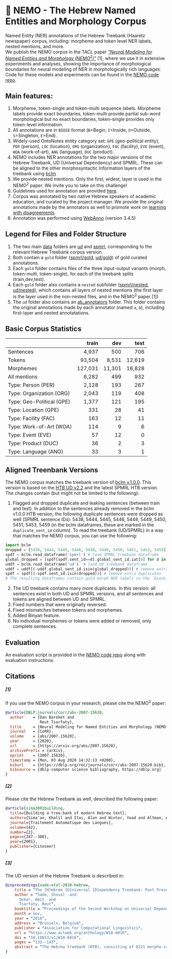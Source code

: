 # 🐠 NEMO - The Hebrew Named Entities and Morphology Corpus
Named Entity (NER) annotations of the Hebrew Treebank (Haaretz newspaper) corpus, including: morpheme and token level NER labels, nested mentions, and more.  
We publish the NEMO corpus in the TACL paper [*"Neural Modeling for Named Entities and Morphology (NEMO<sup>2</sup>)"*](https://arxiv.org/abs/2007.15620) [1], where we use it in extensive experiments and analyses, showing the importance of morphological boundaries for neural modeling of NER in morphologically rich languages. Code for these models and experiments can be found in the [NEMO code repo](https://github.com/OnlpLab/NEMO).

## Main features:
1. Morpheme, token-single and token-multi sequence labels. Morpheme labels provide exact boundaries, token-multi provide partial sub-word morphological but no exact boundaries, token-single provides only token-level information. 
1. All annotations are in `BIOSE` format (`B`=Begin, `I`=Inside, `O`=Outside, `S`=Singleton, `E`=End).
1. Widely-used OntoNotes entity category set: `GPE` (geo-political entity), `PER` (person), `LOC` (location), `ORG` (organization), `FAC` (facility), `EVE` (event), `WOA` (work-of-art), `ANG` (language), `DUC` (product).
1. NEMO includes NER annotations for the two major versions of the Hebrew Treebank, UD (Universal Dependency) and SPMRL. These can be aligned to the other morphosyntactic information layers of the treebank using [bclm](https://github.com/OnlpLab/bclm)
1. We provide nested mentions. Only the first, widest, layer is used in the NEMO<sup>2</sup> paper. We invite you to take on this challenge!
1. Guidelines used for annotation are provided [here](./guidelines/).
1. Corpus was annotated by two native Hebrew speakers of academic education, and curated by the project manager. We provide the original annotations made by the annotators as well to promote work on [learning with disagreements](https://sites.google.com/view/semeval2021-task12/home).
1. Annotation was performed using [WebAnno](https://webanno.github.io/webanno/) (version 3.4.5)


## Legend for Files and Folder Structure
1. The two main [data](./data/) folders are [ud](./data/ud/) and [spmrl](./data/spmrl/), corresponding to the relevant Hebrew Treebank corpus version. 
1. Both contain a `gold` folder ([spmrl/gold](./data/spmrl/gold/), [ud/gold](./data/ud/gold/)) of gold curated annotations. 
1. Each `gold` folder contains files of the three input-output variants (morph, token-multi, token-single), for each of the treebank splits (train,dev,test).
1. Each `gold` folder also contains a `nested`  subfolder ([spmrl/nested](./data/spmrl/gold/nested/), [ud/nested](./data/ud/gold/nested/)), which contains all layers of nested mentions (the first layer is the layer used in the non-nested files, and in the NEMO<sup>2</sup> paper [1])
1. The `ud` folder also contains an [ab_annotators](./data/ud/ab_annotators/) folder. This folder contains the original annotations made by each annotator (named `a`, `b`), including first-layer and nested annotatations.


## Basic Corpus Statistics

|                              | train        | dev          | test          |
|------------------------------|           --:|           --:|            --:|
|  Sentences                   |  4,937       |  500         |  706          |
|  Tokens                      |  93,504      |  8,531       |  12,619       |
|  Morphemes                   |  127,031     |  11,301      |  16,828       |
|  All mentions                |  6,282       |  499         |  932          |
|  Type: Person         (PER)  |  2,128       |  193         |  267          |
|  Type: Organization   (ORG)  |  2,043       |  119         |  408          |
|  Type: Geo-Political  (GPE)  |  1,377       |  121         |  195          |
|  Type: Location       (GPE)  |  331         |  28          |  41           |
|  Type: Facility       (FAC)  |  163         |  12          |  11           |
|  Type: Work-of-Art    (WOA)  |  114         |  9           |  6            |
|  Type: Event          (EVE)  |  57          |  12          |  0            |
|  Type: Product        (DUC)  |  36          |  2           |  3            |
|  Type: Language       (ANG)  |  33          |  3           |  1            |



## Aligned Treenbank Versions
 
The NEMO corpus matches the treebank version of [bclm v.1.0.0](https://github.com/OnlpLab/bclm/releases/tag/v1.0.0-alpha).
This version is based on the [HTB UD v2.2](https://github.com/UniversalDependencies/UD_Hebrew-HTB/releases/tag/r2.2) and the latest SPMRL HTB version. 
The changes contain (but might not be limited to the following):
1. Flagged and dropped duplicate and leaking sentences (between train and test). In addition to the sentences already removed in the bclm v1.0.0 HTB version, the following duplicate sentences were dropped as well (SPMRL sentence IDs): 5438, 5444, 5445, 5446, 5448, 5449, 5450, 5451, 5453, 5459 (in the bclm dataframes, these are marked in the `duplicate_sent_id` column).
To read the treebank (UD/SPMRL) in a way that matches the NEMO corpus, you can use the following:
```python
import bclm
dropped = [5438, 5444, 5445, 5446, 5448, 5449, 5450, 5451, 5453, 5459]
spdf = bclm.read_dataframe('spmrl') # load SPMRL treebank dataframe
global_dropped = [spdf[spdf.sent_id==d].global_sent_id.iat[0] for d in dropped]
uddf = bclm.read_dataframe('ud')  # load UD treebank dataframe
uddf = uddf[(~uddf.global_sent_id.isin(global_dropped))] # remove extra duplicates 
spdf = spdf[(~spdf.sent_id.isin(dropped))] # remove extra duplicates
# The resulting dataframes contain gold morph NER labels in the `biose_layer0`, `biose_layer1`... columns.
```
2. The UD treebank contains many more duplicates. In this version: all sentences exist in both UD and SPMRL versions, and all sentences and tokens are aligned between UD and SPMRL.
2. Fixed numbers that were originally reversed.
2. Fixed mismatches between tokens and morphemes.
2. Added Binyan feature.
2. No individual morphemes or tokens were added or removed, only complete sentences.


## Evaluation
An evaluation script is provided in the [NEMO code repo](https://github.com/OnlpLab/NEMO#evaluation) along with evaluation instructions. 


## Citations

##### [1]
If you use the NEMO corpus in your research, please cite the NEMO<sup>2</sup> paper:
```bibtex
@article{DBLP:journals/corr/abs-2007-15620,
  author    = {Dan Bareket and
               Reut Tsarfaty},
  title     = {Neural Modeling for Named Entities and Morphology (NEMO{\^{}}2)},
  journal   = {CoRR},
  volume    = {abs/2007.15620},
  year      = {2020},
  url       = {https://arxiv.org/abs/2007.15620},
  archivePrefix = {arXiv},
  eprint    = {2007.15620},
  timestamp = {Mon, 03 Aug 2020 14:32:13 +0200},
  biburl    = {https://dblp.org/rec/journals/corr/abs-2007-15620.bib},
  bibsource = {dblp computer science bibliography, https://dblp.org}
}
```

##### [2]
Please cite the Hebrew Treebank as well, described the following paper:
```bibtex
@article{sima2001building,
  title={Building a tree-bank of modern Hebrew text},
  author={Sima’an, Khalil and Itai, Alon and Winter, Yoad and Altman, Alon and Nativ, Noa},
  journal={Traitement Automatique des Langues},
  volume={42},
  number={2},
  pages={247--380},
  year={2001},
  publisher={Citeseer}
}
``` 
##### [3]
The UD version of the Hebrew Treebank is described in:
```bibtex
@inproceedings{sade-etal-2018-hebrew,
    title = "The {H}ebrew {U}niversal {D}ependency Treebank: Past Present and Future",
    author = "Sade, Shoval  and
      Seker, Amit  and
      Tsarfaty, Reut",
    booktitle = "Proceedings of the Second Workshop on Universal Dependencies ({UDW} 2018)",
    month = nov,
    year = "2018",
    address = "Brussels, Belgium",
    publisher = "Association for Computational Linguistics",
    url = "https://www.aclweb.org/anthology/W18-6016",
    doi = "10.18653/v1/W18-6016",
    pages = "133--143",
    abstract = "The Hebrew treebank (HTB), consisting of 6221 morpho-syntactically annotated newspaper sentences, has been the only resource for training and validating statistical parsers and taggers for Hebrew, for almost two decades now. During these decades, the HTB has gone through a trajectory of automatic and semi-automatic conversions, until arriving at its UDv2 form. In this work we manually validate the UDv2 version of the HTB, and, according to our findings, we apply scheme changes that bring the UD HTB to the same theoretical grounds as the rest of UD. Our experimental parsing results with UDv2New confirm that improving the coherence and internal consistency of the UD HTB indeed leads to improved parsing performance. At the same time, our analysis demonstrates that there is more to be done at the point of intersection of UD with other linguistic processing layers, in particular, at the points where UD interfaces external morphological and lexical resources.",
}
```
